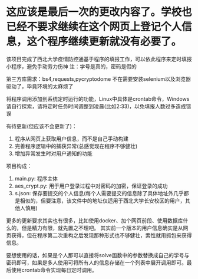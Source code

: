 # 这应该是最后一次的更改内容了。学校也已经不要求继续在这个网页上登记个人信息，这个程序继续更新就没有必要了。

该项目完成了西北大学疫情防控通基于程序的填报工作，可以依此程序来定时填报小程序，避免手动劳力伤神
注：学号是真的，密码是假的

第三方库需求：bs4,requests,pycryptodome
    不在需要安装selenium以及浏览器驱动了，毕竟环境的太麻烦了

将程序调用添加到系统定时运行的功能，Linux中具体是crontab命令，Windows请自行探索，请将定时任务时间调整到凌晨(比如2:33)，以免填报人数过多造成错误

有待更新(但应该不会更新了)：
  1. 程序从网页上获取用户信息，而不是自己手动构建
  2. 完善程序逻辑中的捕获异常(总感觉现在程序不够健壮)
  3. 增加异常发生时对用户通知的功能

项目构成：
  1. main.py:      程序主体
  2. aes_crypt.py: 用于用户登录过程中对密码的加密，保证登录的成功
  3. s.json:       保存要提交的个人信息(每个人需要提交的信息除了具体地址外几乎都是相似的，但要注意，该文件中的地址仅适用于西北大学长安校区的用户，其他人慎用)

更多的更新要求其实也有很多，比如使用docker、加个网页前段、使用数据库什么的，但是精力有限，就先置之不理吧。
其实前一个版本的用户信息确实是从网页获得，但在程序第二次重构之后发现那种形式也不够健壮，索性就用抓包来获得信息。

要想使用的话，如果是个人那可以直接将solve函数中的参数替换成自己的学号与密码即可，如果是多人使用可将所有人的信息存储在一个列表中展开调用即可。最后使用crontab命令实现每日定时调用。
